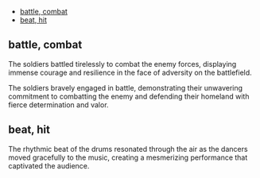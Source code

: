 - [battle, combat](#battle-combat)
- [beat, hit](#beat-hit)

## battle, combat

The soldiers battled tirelessly to combat the enemy forces, displaying immense courage and resilience in the face of adversity on the battlefield.

The soldiers bravely engaged in battle, demonstrating their unwavering commitment to combatting the enemy and defending their homeland with fierce determination and valor.

## beat, hit

The rhythmic beat of the drums resonated through the air as the dancers moved gracefully to the music, creating a mesmerizing performance that captivated the audience.
